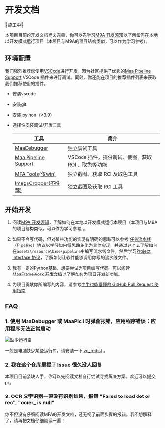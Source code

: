 # 开发文档

🚧施工中🚧

本项目目前的开发文档尚未完善，你可以先学习[M9A 开发须知](https://github.com/MAA1999/M9A/blob/main/docs/zh_cn/develop/%E5%BC%80%E5%8F%91%E5%89%8D%E9%A1%BB%E7%9F%A5.md)以了解如何在本地以开发模式运行项目（本项目与M9A的项目结构类似，可以作为学习参考）。

## 环境配置

我们强烈推荐您使用[VSCode](https://code.visualstudio.com/Download)进行开发，因为社区提供了优秀的[Maa Pipeline Support](https://marketplace.visualstudio.com/items?itemName=nekosu.maa-support) VSCode 插件来进行调试。同时，你还能在项目的推荐插件列表来获取我们推荐使用的插件。

- 安装vscode
- 安装git
- 安装 python（≥3.9）
- 选择性安装调试/开发工具

    | 工具 | 简介 |
    | --- | --- |
    | [MaaDebugger](https://github.com/MaaXYZ/MaaDebugger) | 独立调试工具 |
    | [Maa Pipeline Support](https://marketplace.visualstudio.com/items?itemName=nekosu.maa-support) | VSCode 插件，提供调试、截图、获取 ROI 、取色等功能 |
    | [MFA Tools(仅win)](https://github.com/SweetSmellFox/MFATools) | 独立截图、获取 ROI 及取色工具 |
    | [ImageCropper(不推荐)](https://github.com/MaaXYZ/MaaFramework/tree/main/tools/ImageCropper) | 独立截图及获取 ROI 工具 |

## 开始开发

1. 阅读[M9A 开发须知](https://github.com/MAA1999/M9A/blob/main/docs/zh_cn/develop/%E5%BC%80%E5%8F%91%E5%89%8D%E9%A1%BB%E7%9F%A5.md)，了解如何在本地以开发模式运行本项目（本项目与M9A的项目结构类似，可以作为学习参考）。

2. 如果不会写代码，但对某些功能的实现有明确的思路可以参考
[任务流水线（Pipeline）协议](https://github.com/MaaXYZ/MaaFramework/blob/main/docs/zh_cn/3.1-%E4%BB%BB%E5%8A%A1%E6%B5%81%E6%B0%B4%E7%BA%BF%E5%8D%8F%E8%AE%AE.md)以学习如何将思路转化为具体实现，并通过这个去了解如何在`assets\resource\base\pipeline`中编写流水线文件。然后学习[Project Interface 协议](https://github.com/MaaXYZ/MaaFramework/blob/main/docs/zh_cn/3.2-ProjectInterface%E5%8D%8F%E8%AE%AE.md#project-interface-%E5%8D%8F%E8%AE%AE)，了解如何让软件能够调用你写的流水线文件。

3. 我有一定的Python基础，想要尝试为项目编写代码。可以阅读
[MaaFramework 开发文档](https://github.com/MaaXYZ/MaaFramework/blob/main/docs/zh_cn/1.1-%E5%BF%AB%E9%80%9F%E5%BC%80%E5%A7%8B.md)以了解如何为项目开发新功能。

4. 为项目贡献你所编写的内容，请参考[牛牛也能看懂的 GitHub Pull Request 使用指南](https://maa.plus/docs/zh-cn/develop/pr-tutorial.html)

## FAQ

### 1. 使用 MaaDebugger 或 MaaPicli 时弹窗报错，应用程序错误：应用程序无法正常启动

![缺少运行库](https://github.com/user-attachments/assets/942df84b-f47d-4bb5-98b5-ab5d44bc7c2a)

一般是电脑缺少某些运行库，请安装一下 [vc_redist](https://aka.ms/vs/17/release/vc_redist.x64.exe) 。

### 2. 我在这个仓库里提了 Issue 很久没人回复

本项目目前紧缺人手，你可以先阅读文档自行尝试寻找解决方案。欢迎可以提交pr。

### 3. OCR 文字识别一直没有识别结果，报错 "Failed to load det or rec", "ocrer_ is null"

你不但没有仔细阅读MFA的开发文档，还无视了前面步骤的报错。我不想解释了，请再把文档仔细阅读一遍！